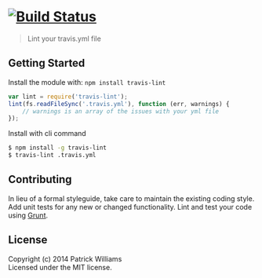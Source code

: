 #  [![Build Status](https://secure.travis-ci.org/pwmckenna/node-travis-lint.png?branch=master)](http://travis-ci.org/pwmckenna/node-travis-lint)

> Lint your travis.yml file


## Getting Started

Install the module with: `npm install travis-lint`

```js
var lint = require('travis-lint');
lint(fs.readFileSync('.travis.yml'), function (err, warnings) {
    // warnings is an array of the issues with your yml file
});
```

Install with cli command

```sh
$ npm install -g travis-lint
$ travis-lint .travis.yml
```

## Contributing

In lieu of a formal styleguide, take care to maintain the existing coding style. Add unit tests for any new or changed functionality. Lint and test your code using [Grunt](http://gruntjs.com).


## License

Copyright (c) 2014 Patrick Williams  
Licensed under the MIT license.
